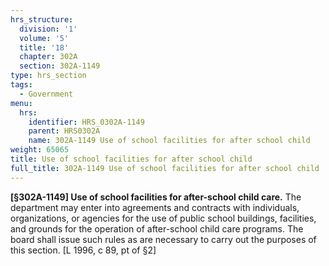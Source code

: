 ```yaml
---
hrs_structure:
  division: '1'
  volume: '5'
  title: '18'
  chapter: 302A
  section: 302A-1149
type: hrs_section
tags:
  - Government
menu:
  hrs:
    identifier: HRS_0302A-1149
    parent: HRS0302A
    name: 302A-1149 Use of school facilities for after school child
weight: 65065
title: Use of school facilities for after school child
full_title: 302A-1149 Use of school facilities for after school child
---
```

**[§302A-1149] Use of school facilities for after-school child care.** The department may enter into agreements and contracts with individuals, organizations, or agencies for the use of public school buildings, facilities, and grounds for the operation of after-school child care programs. The board shall issue such rules as are necessary to carry out the purposes of this section. [L 1996, c 89, pt of §2]
